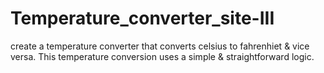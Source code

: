 # Temperature_converter_site-III
create a temperature converter that converts celsius to fahrenhiet &amp; vice versa. This temperature conversion uses a simple &amp; straightforward logic.
